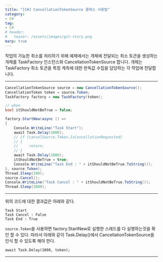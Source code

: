 ```yaml
---
title: "[C#] CancellationTokenSource 클래스 사용법"
category: 
- C#
tag:
- C#
# header:
#   teaser: /assets/images/git-story.png
marp: true
---
```


작업의 가능한 취소를 처리하기 위해 예제에서는 개체에 전달되는 취소 토큰을 생성하는 개체를 TaskFactory 인스턴스화 CancellationTokenSource 합니다. 개체는 TaskFactory 취소 토큰을 특정 계측에 대한 판독값 수집을 담당하는 각 작업에 전달합니다. 

---

```csharp
CancellationTokenSource source = new CancellationTokenSource();
CancellationToken token = source.Token;
TaskFactory factory = new TaskFactory(token);

// when
bool itShouldNotBeTrue = false;

factory.StartNew(async () =>
{
	Console.WriteLine("Task Start");
	await Task.Delay(1000);
	// if (cancelSource.Token.IsCancellationRequested)
	// {
	//     return;
	// }
	await Task.Delay(1000);
	itShouldNotBeTrue = true;
	Console.WriteLine("Task End : " + itShouldNotBeTrue.ToString());
}, source.Token);
Thread.Sleep(100);
source.Cancel();
Console.WriteLine("Task Cancel : " + itShouldNotBeTrue.ToString());
Thread.Sleep(3000);
```

---

위의 코드에 대한 결과값은 아래와 같다.

```
Task Start
Task Cancel : False
Task End : True
```

```source.Token```을 사용하면 factory.StartNew로 실행한 스레드를 다 실행하는것을 확인 할 수 있다. 따라서 아래와 같이 Task.Delay()에서 CancellationTokenSource을 인식 할 수 있도록 해야 한다.

```
await Task.Delay(1000, token); 
```

---